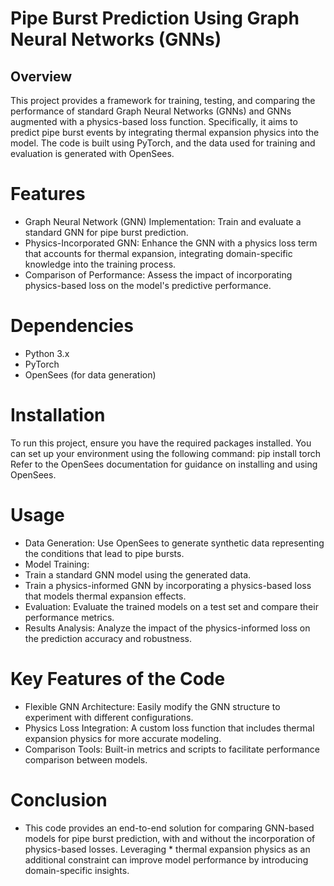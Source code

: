 # Pipe Burst Prediction Using Graph Neural Networks (GNNs)
## Overview
This project provides a framework for training, testing, and comparing the performance of standard Graph Neural Networks (GNNs) and GNNs augmented with a physics-based loss function. Specifically, it aims to predict pipe burst events by integrating thermal expansion physics into the model. The code is built using PyTorch, and the data used for training and evaluation is generated with OpenSees.

# Features
* Graph Neural Network (GNN) Implementation: Train and evaluate a standard GNN for pipe burst prediction.
* Physics-Incorporated GNN: Enhance the GNN with a physics loss term that accounts for thermal expansion, integrating domain-specific knowledge into the training process.
* Comparison of Performance: Assess the impact of incorporating physics-based loss on the model's predictive performance.
# Dependencies
* Python 3.x
* PyTorch
* OpenSees (for data generation)
# Installation
To run this project, ensure you have the required packages installed. You can set up your environment using the following command:
pip install torch
Refer to the OpenSees documentation for guidance on installing and using OpenSees.

# Usage
* Data Generation: Use OpenSees to generate synthetic data representing the conditions that lead to pipe bursts.
* Model Training:
* Train a standard GNN model using the generated data.
* Train a physics-informed GNN by incorporating a physics-based loss that models thermal expansion effects.
* Evaluation: Evaluate the trained models on a test set and compare their performance metrics.
* Results Analysis: Analyze the impact of the physics-informed loss on the prediction accuracy and robustness.

# Key Features of the Code
* Flexible GNN Architecture: Easily modify the GNN structure to experiment with different configurations.
* Physics Loss Integration: A custom loss function that includes thermal expansion physics for more accurate modeling.
* Comparison Tools: Built-in metrics and scripts to facilitate performance comparison between models.

# Conclusion
* This code provides an end-to-end solution for comparing GNN-based models for pipe burst prediction, with and without the incorporation of physics-based losses. Leveraging * thermal expansion physics as an additional constraint can improve model performance by introducing domain-specific insights.
